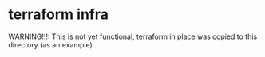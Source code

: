 # terraform infra

WARNING!!!: This is not yet functional, terraform in place was copied to this directory (as an example).